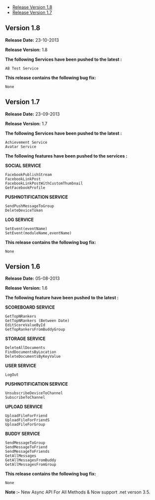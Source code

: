 * [Release Version 1.8](https://github.com/shephertz/App42_CSHARP_SDK/blob/master/Change%20Log.md#version-18)
* [Release Version 1.7](https://github.com/shephertz/App42_CSHARP_SDK/blob/master/Change%20Log.md#version-17)

## Version 1.8

**Release Date:** 23-10-2013

**Release Version:** 1.8

**The following Services have been pushed to the latest :**

```
AB Test Service
```

**This release contains the following bug fix:**

```
None
```

## Version 1.7

**Release Date:** 23-09-2013

**Release Version:** 1.7

**The following Services have been pushed to the latest :**

```
Achievement Service
Avatar Service
```

**The following features have been pushed to the services :**

**SOCIAL SERVICE**

```
FacebookPublishStream
FacebookLinkPost
FacebookLinkPostWithCustomThumbnail
GetFacebookProfile
```

**PUSHNOTIFICATION SERVICE**

```
SendPushMessageToGroup
DeleteDeviceToken
```

**LOG SERVICE**

```
SetEvent(eventName)
SetEvent(moduleName,eventName)
```


**This release contains the following bug fix:**

```
None
```

## Version 1.6

**Release Date:** 05-08-2013

**Release Version:** 1.6

**The following feature have been pushed to the latest :**


**SCOREBOARD SERVICE**

```
GetTopNRankers 
GetTopNRankers (Between Date)
EditScoreValueById 
GetTopRankersFromBuddyGroup
```


**STORAGE SERVICE**

```
DeleteAllDocuments
FindDocumentsByLocation
DeleteDocumentsByKeyValue
```


**USER SERVICE**

```
LogOut
```


**PUSHNOTIFICATION SERVICE**

```
UnsubscribeDeviceToChannel
SubscribeToChannel
```


**UPLOAD SERVICE**

```
UploadFileForFriend
UploadFileForFriendS
UploadFileForGroup
```


**BUDDY SERVICE**

```
SendMessageToGroup
SendMessageToFriend
SendMessageToFriends
GetAllMessages
GetAllMessagesFromBuddy
GetAllMessagesFromGroup
```


**This release contains the following bug fix:**

```
None
```
**Note :-** New Async API For All Methods & Now support .net verson 3.5.
